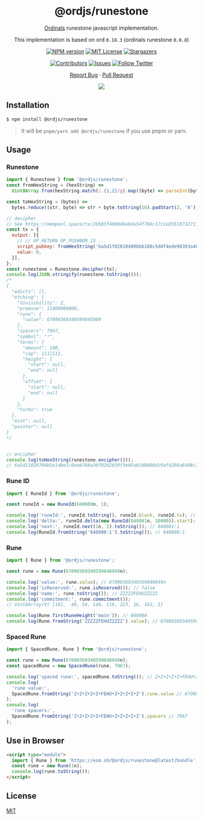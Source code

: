 <div align="center"><a name="readme-top"></a>

<h1>@ordjs/runestone</h1>

[Ordinals](https://ordinals.com/) runestone javascript implementation.

This implementation is based on ord `0.18.3` (ordinals runestone `0.0.8`)

[![NPM version][npm-image]][npm-url]
[![MIT License][license-shield]][license-url]
[![Stargazers][stars-shield]][stars-url]

[![Contributors][contributors-shield]][contributors-url]
[![Issues][issues-shield]][issues-url]
[![Follow Twitter][twitter-image]][twitter-url]

[Report Bug](https://github.com/jeasonstudio/runestone/issues/new) · [Pull Request](https://github.com/jeasonstudio/runestone/compare)

![](https://raw.githubusercontent.com/andreasbm/readme/master/assets/lines/rainbow.png)

[npm-image]: https://img.shields.io/npm/v/@ordjs/runestone?style=for-the-badge
[npm-url]: http://npmjs.org/package/@ordjs/runestone

[codecov-image]: https://img.shields.io/codecov/c/github/jeasonstudio/runestone/master.svg?style=for-the-badge
[codecov-url]: https://codecov.io/gh/jeasonstudio/runestone/branch/master
[license-shield]: https://img.shields.io/github/license/jeasonstudio/runestone.svg?style=for-the-badge
[license-url]: https://github.com/jeasonstudio/runestone/blob/master/LICENSE

[contributors-shield]: https://img.shields.io/github/contributors/jeasonstudio/runestone.svg?style=for-the-badge
[contributors-url]: https://github.com/jeasonstudio/runestone/graphs/contributors
[stars-shield]: https://img.shields.io/github/stars/jeasonstudio/runestone.svg?style=for-the-badge
[stars-url]: https://github.com/jeasonstudio/runestone/stargazers
[issues-shield]: https://img.shields.io/github/issues/jeasonstudio/runestone.svg?style=for-the-badge
[issues-url]: https://github.com/jeasonstudio/runestone/issues
[twitter-image]: https://img.shields.io/twitter/follow/jeasonstudio?style=for-the-badge&logo=x
[twitter-url]: https://twitter.com/jeasonstudio

</div>

## Installation

```bash
$ npm install @ordjs/runestone
```

> It will be `pnpm/yarn add @ordjs/runestone` if you use pnpm or yarn.

## Usage

### Runestone

```javascript
import { Runestone } from '@ordjs/runestone';
const fromHexString = (hexString) =>
  Uint8Array.from(hexString.match(/.{1,2}/g).map((byte) => parseInt(byte, 16)));

const toHexString = (bytes) =>
  bytes.reduce((str, byte) => str + byte.toString(16).padStart(2, '0'), '');

// decipher
// See https://mempool.space/tx/2bb85f4b004be6da54f766c17c1e855187327112c231ef2ff35ebad0ea67c69e
const tx = {
  output: [{
    // // OP_RETURN OP_PUSHNUM_13 ...
    script_pubkey: fromHexString('6a5d1f02010480bbb180c5ddf4ede90303a40805b5e9070680809dd085bedd031601'),
    value: 0,
  }],
};
const runestone = Runestone.decipher(tx);
console.log(JSON.stringify(runestone.toString()));
/*
{
  "edicts": [],
  "etching": {
    "divisibility": 2,
    "premine": 11000000000,
    "rune": {
      "value": 67090369340599845000
    },
    "spacers": 7967,
    "symbol": "ᚠ",
    "terms": {
      "amount": 100,
      "cap": 1111111,
      "height": {
        "start": null,
        "end": null
      },
      "offset": {
        "start": null,
        "end": null
      }
    },
    "turbo": true
  },
  "mint": null,
  "pointer": null
}
*/


// encipher
console.log(toHexString(runestone.encipher()));
// 6a5d21020704b5e1d8e1c8eeb788a3070102039f3e05a02d0680dc9afd280a6408c7e843
```

### Rune ID

```javascript
import { RuneId } from '@ordjs/runestone';

const runeId = new RuneId(840000n, 1);

console.log('runeId:', runeId.toString(), runeId.block, runeId.tx); // 840000:1 840000n 1
console.log('delta:', runeId.delta(new RuneId(840001n, 10000)).start); // 1n
console.log('next:', runeId.next(1n, 1).toString()); // 840001:1
console.log(RuneId.fromString('840000:1').toString()); // 840000:1
```

### Rune

```javascript
import { Rune } from '@ordjs/runestone';

const rune = new Rune(67090369340599840949n);

console.log('value:', rune.value); // 67090369340599840949n
console.log('isReserved:', rune.isReserved()); // false
console.log('name:', rune.toString()); // ZZZZZFEHUZZZZZ
console.log('commitment:', rune.commitment());
// Uint8Array(9) [181,  48, 54, 140, 116, 223, 16, 163, 3]

console.log(Rune.firstRuneHeight('main')); // 840000
console.log(Rune.fromString('ZZZZZFEHUZZZZZ').value); // 67090369340599840949n
```

### Spaced Rune

```javascript
import { SpacedRune, Rune } from '@ordjs/runestone';

const rune = new Rune(67090369340599840949n);
const spacedRune = new SpacedRune(rune, 7967);

console.log('spaced rune:', spacedRune.toString()); // Z•Z•Z•Z•Z•FEHU•Z•Z•Z•Z•Z
console.log(
  'rune value:',
  SpacedRune.fromString('Z•Z•Z•Z•Z•FEHU•Z•Z•Z•Z•Z').rune.value // 67090369340599840949n
);
console.log(
  'rune spacers:',
  SpacedRune.fromString('Z•Z•Z•Z•Z•FEHU•Z•Z•Z•Z•Z').spacers // 7967
);
```

## Use in Browser

```html
<script type="module">
  import { Rune } from 'https://esm.sh/@ordjs/runestone@latest/bundle';
  const rune = new Rune(1n);
  console.log(rune.toString());
</script>
```

## License

[MIT](./LICENSE)